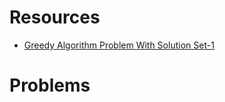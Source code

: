 # Resources

* [Greedy Algorithm Problem With Solution Set-1](https://geekstocode.com/greedy-algorithm-problem-with-solution-set-1/)

# Problems


